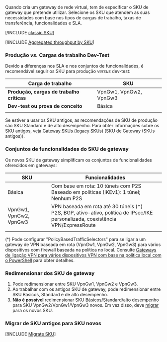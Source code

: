 Quando cria um gateway de rede virtual, tem de especificar o SKU de gateway que pretende utilizar. Selecione os SKU que atendem as suas necessidades com base nos tipos de cargas de trabalho, taxas de transferência, funcionalidades e SLA.

[!INCLUDE [classic SKU](./vpn-gateway-classic-sku-support-include.md)]

[!INCLUDE [Aggregated throughput by SKU](./vpn-gateway-table-gwtype-aggtput-include.md)]

###  <a name="workloads"></a>Produção *vs.* Cargas de trabalho Dev-Test

Devido a diferenças nos SLA e nos conjuntos de funcionalidades, é recomendável seguir os SKU para produção *versus* dev-test:

| **Carga de trabalho**                       | **SKU**               |
| ---                                | ---                    |
| **Produção, cargas de trabalho críticas** | VpnGw1, VpnGw2, VpnGw3 |
| **Dev-test ou prova de conceito**   | Básica                  |
|                                    |                        |

Se estiver a usar os SKU antigos, as recomendações de SKU de produção são SKU Standard e de alto desempenho. Para obter informações sobre os SKU antigos, veja [Gateway SKUs (legacy SKUs)](../articles/vpn-gateway/vpn-gateway-about-skus-legacy.md) (SKU de Gateway (SKUs antigos)).

###  <a name="feature"></a>Conjuntos de funcionalidades do SKU de gateway

Os novos SKU de gateway simplificam os conjuntos de funcionalidades oferecidos em gateways:

| **SKU**| **Funcionalidades**|
| ---    | ---         |
|Básica   | Com base em rota: 10 túneis com P2S<br>Baseado em políticas (IKEv1): 1 túnel; Nenhum P2S|
| VpnGw1, VpnGw2, VpnGw3 |VPN baseada em rota até 30 túneis (*) <br>P2S, BGP, ativo-ativo, política de IPsec/IKE personalizada, coexistência VPN/ExpressRoute |
|        |             |

(*) Pode configurar "PolicyBasedTrafficSelectors" para se ligar a um gateway de VPN baseada em rota (VpnGw1, VpnGw2, VpnGw3) para vários dispositivos com firewall baseada na política no local. Consulte [Gateways de ligação VPN para vários dispositivos VPN com base na política local com o PowerShell](../articles/vpn-gateway/vpn-gateway-connect-multiple-policybased-rm-ps.md) para obter detalhes.

###  <a name="resize"></a>Redimensionar dos SKU de gateway

1. Pode redimensionar entre SKU VpnGw1, VpnGw2 e VpnGw3.
2. Ao trabalhar com os antigos SKU de gateway, pode redimensionar entre SKU Básicos, Standard e de alto desempenho.
2. **Não é possível** redimensionar SKU Básicos/Standard/alto desempenho para SKU VpnGw2/VpnGw1/VpnGw3 novos. Em vez disso, deve [migrar](#migrate) para os novos SKU.

###  <a name="migrate"></a>Migrar de SKU antigos para SKU novos

[!INCLUDE [Migrate SKU](./vpn-gateway-migrate-legacy-sku-include.md)]
